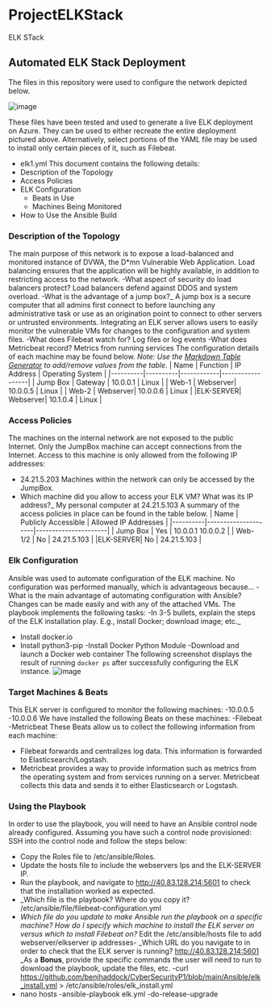 # ProjectELKStack
ELK STack
## Automated ELK Stack Deployment
The files in this repository were used to configure the network depicted below.

 ![image](https://user-images.githubusercontent.com/86977549/139712575-6846e42e-70f9-434f-97e2-7802b5ed6d28.png)

These files have been tested and used to generate a live ELK deployment on Azure. They can be used to either recreate the entire deployment pictured above. Alternatively, select portions of the YAML file may be used to install only certain pieces of it, such as Filebeat.
  - elk1.yml
This document contains the following details:
- Description of the Topology
- Access Policies
- ELK Configuration
  - Beats in Use
  - Machines Being Monitored
- How to Use the Ansible Build
### Description of the Topology
The main purpose of this network is to expose a load-balanced and monitored instance of DVWA, the D*mn Vulnerable Web Application.
Load balancing ensures that the application will be highly available, in addition to restricting access to the network.
-What aspect of security do load balancers protect?
Load balancers defend against DDOS and system overload.
-What is the advantage of a jump box?_ 
A jump box is a secure computer that all admins first connect to before launching any administrative task or use as an origination point to connect to other servers or untrusted environments.
Integrating an ELK server allows users to easily monitor the vulnerable VMs for changes to the configuration and system files.
-What does Filebeat watch for?
Log files or log events
-What does Metricbeat record?
Metrics from running services
The configuration details of each machine may be found below.
_Note: Use the [Markdown Table Generator](http://www.tablesgenerator.com/markdown_tables) to add/remove values from the table_.
| Name     | Function | IP Address | Operating System |
|----------|----------|------------|------------------|
| Jump Box | Gateway  | 10.0.0.1   | Linux            |
| Web-1    | Webserver| 10.0.0.5   | Linux            |
| Web-2    | Webserver| 10.0.0.6   | Linux            |
|ELK-SERVER| Webserver| 10.1.0.4   | Linux            |
### Access Policies
The machines on the internal network are not exposed to the public Internet. 
Only the JumpBox machine can accept connections from the Internet. Access to this machine is only allowed from the following IP addresses:
- 24.21.5.203
Machines within the network can only be accessed by the JumpBox.
- Which machine did you allow to access your ELK VM? What was its IP address?_
My personal computer at 24.21.5.103
A summary of the access policies in place can be found in the table below.
| Name     | Publicly Accessible | Allowed IP Addresses |
|----------|---------------------|----------------------|
| Jump Box | Yes                 | 10.0.0.1 10.0.0.2    |
| Web-1/2  | No                  | 24.21.5.103          |
|ELK-SERVER| No                  | 24.21.5.103          |
### Elk Configuration
Ansible was used to automate configuration of the ELK machine. No configuration was performed manually, which is advantageous because...
-What is the main advantage of automating configuration with Ansible?
Changes can be made easily and with any of the attached VMs.
The playbook implements the following tasks:
-In 3-5 bullets, explain the steps of the ELK installation play. E.g., install Docker; download image; etc._
- Install docker.io
- Install python3-pip
-Install Docker Python Module
-Download and launch a Docker web container
The following screenshot displays the result of running `docker ps` after successfully configuring the ELK instance.
 ![image](https://user-images.githubusercontent.com/86977549/139712703-d3d1671b-3206-4833-bcd0-53e1d9da74fd.png)

### Target Machines & Beats
This ELK server is configured to monitor the following machines:
-10.0.0.5
-10.0.0.6
We have installed the following Beats on these machines:
-Filebeat
-Metricbeat
These Beats allow us to collect the following information from each machine:
- Filebeat forwards and centralizes log data. This information is forwarded to Elasticsearch/Logstash.
- Metricbeat provides a way to provide information such as metrics from the operating system and from services running on a server. Metricbeat collects this data and sends it to either Elasticsearch or Logstash.

### Using the Playbook
In order to use the playbook, you will need to have an Ansible control node already configured. Assuming you have such a control node provisioned: 
SSH into the control node and follow the steps below:
- Copy the Roles file to /etc/ansible/Roles.
- Update the hosts file to include the webservers Ips and the ELK-SERVER IP.
- Run the playbook, and navigate to  http://40.83.128.214:5601 to check that the installation worked as expected.
- _Which file is the playbook? Where do you copy it?
/etc/ansible/file/filebeat-configuration.yml
- _Which file do you update to make Ansible run the playbook on a specific machine? How do I specify which machine to install the ELK server on versus which to install Filebeat on?_ 
Edit the /etc/ansible/hosts file to add webserver/elkserver ip addresses- _Which URL do you navigate to in order to check that the ELK server is running?
http://40.83.128.214:5601
_As a **Bonus**, provide the specific commands the user will need to run to download the playbook, update the files, etc.
-curl https://github.com/benjhaddock/CyberSecurityP1/blob/main/Ansible/elk_install.yml > /etc/ansible/roles/elk_install.yml
- nano hosts
-ansible-playbook elk.yml
-do-release-upgrade


